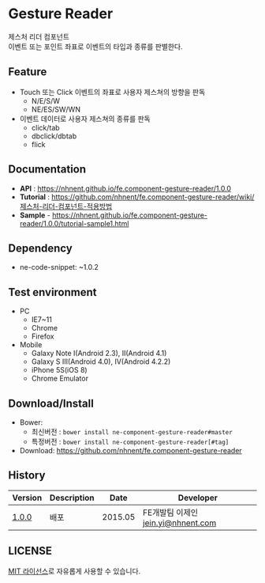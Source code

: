 Gesture Reader
===============
제스처 리더 컴포넌트<br>이벤트 또는 포인트 좌표로 이벤트의 타입과 종류를 판별한다.

## Feature
* Touch 또는 Click 이벤트의 좌표로 사용자 제스쳐의 방향을 판독
	* N/E/S/W
	* NE/ES/SW/WN
* 이벤트 데이터로 사용자 제스쳐의 종류를 판독
	* click/tab
	* dbclick/dbtab
	* flick

## Documentation
* **API** : https://nhnent.github.io/fe.component-gesture-reader/1.0.0
* **Tutorial** : https://github.com/nhnent/fe.component-gesture-reader/wiki/제스처-리더-컴포넌트-적용방법
* **Sample** - https://nhnent.github.io/fe.component-gesture-reader/1.0.0/tutorial-sample1.html




## Dependency
* ne-code-snippet: ~1.0.2

## Test environment
* PC
	* IE7~11
	* Chrome
	* Firefox
* Mobile
	* Galaxy Note I(Android 2.3), II(Android 4.1)
	* Galaxy S III(Android 4.0), IV(Android 4.2.2)
	* iPhone 5S(iOS 8)
	* Chrome Emulator


## Download/Install
* Bower:
   * 최신버전 : `bower install ne-component-gesture-reader#master`
   * 특정버전 : `bower install ne-component-gesture-reader[#tag]`
* Download: https://github.com/nhnent/fe.component-gesture-reader

## History
| Version | Description | Date | Developer |
| ---- | ---- | ---- | ---- |
| <a href="https://github.nhnent.com/pages/fe/component-gesture-reader/1.0.0">1.0.0</a> | 배포 | 2015.05 | FE개발팀 이제인 <jein.yi@nhnent.com> |

## LICENSE
[MIT 라이선스](LICENSE)로 자유롭게 사용할 수 있습니다.